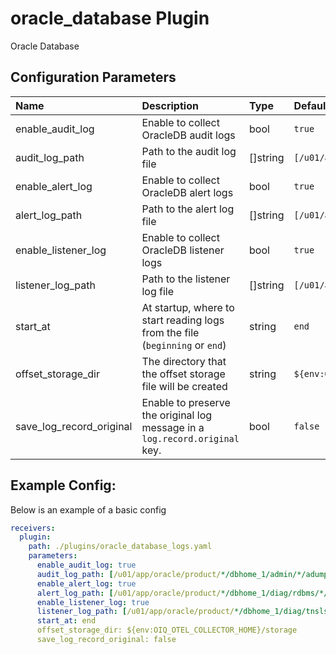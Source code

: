 # oracle_database Plugin

Oracle Database

## Configuration Parameters

| Name | Description | Type | Default | Required | Values |
|:-- |:-- |:-- |:-- |:-- |:-- |
| enable_audit_log | Enable to collect OracleDB audit logs | bool | `true` | false |  |
| audit_log_path | Path to the audit log file | []string | `[/u01/app/oracle/product/*/dbhome_1/admin/*/adump/*.aud]` | false |  |
| enable_alert_log | Enable to collect OracleDB alert logs | bool | `true` | false |  |
| alert_log_path | Path to the alert log file | []string | `[/u01/app/oracle/product/*/dbhome_1/diag/rdbms/*/*/trace/alert_*.log]` | false |  |
| enable_listener_log | Enable to collect OracleDB listener logs | bool | `true` | false |  |
| listener_log_path | Path to the listener log file | []string | `[/u01/app/oracle/product/*/dbhome_1/diag/tnslsnr/*/listener/alert/log.xml]` | false |  |
| start_at | At startup, where to start reading logs from the file (`beginning` or `end`) | string | `end` | false | `beginning`, `end` |
| offset_storage_dir | The directory that the offset storage file will be created | string | `${env:OIQ_OTEL_COLLECTOR_HOME}/storage` | false |  |
| save_log_record_original | Enable to preserve the original log message in a `log.record.original` key. | bool | `false` | false |  |

## Example Config:

Below is an example of a basic config

```yaml
receivers:
  plugin:
    path: ./plugins/oracle_database_logs.yaml
    parameters:
      enable_audit_log: true
      audit_log_path: [/u01/app/oracle/product/*/dbhome_1/admin/*/adump/*.aud]
      enable_alert_log: true
      alert_log_path: [/u01/app/oracle/product/*/dbhome_1/diag/rdbms/*/*/trace/alert_*.log]
      enable_listener_log: true
      listener_log_path: [/u01/app/oracle/product/*/dbhome_1/diag/tnslsnr/*/listener/alert/log.xml]
      start_at: end
      offset_storage_dir: ${env:OIQ_OTEL_COLLECTOR_HOME}/storage
      save_log_record_original: false
```

